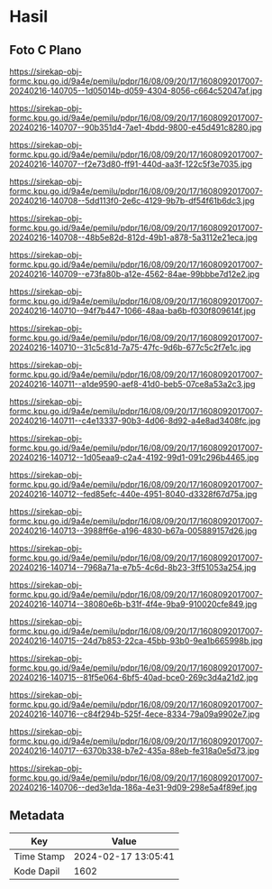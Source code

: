 # Hasil

## Foto C Plano

https://sirekap-obj-formc.kpu.go.id/9a4e/pemilu/pdpr/16/08/09/20/17/1608092017007-20240216-140705--1d05014b-d059-4304-8056-c664c52047af.jpg

https://sirekap-obj-formc.kpu.go.id/9a4e/pemilu/pdpr/16/08/09/20/17/1608092017007-20240216-140707--90b351d4-7ae1-4bdd-9800-e45d491c8280.jpg

https://sirekap-obj-formc.kpu.go.id/9a4e/pemilu/pdpr/16/08/09/20/17/1608092017007-20240216-140707--f2e73d80-ff91-440d-aa3f-122c5f3e7035.jpg

https://sirekap-obj-formc.kpu.go.id/9a4e/pemilu/pdpr/16/08/09/20/17/1608092017007-20240216-140708--5dd113f0-2e6c-4129-9b7b-df54f61b6dc3.jpg

https://sirekap-obj-formc.kpu.go.id/9a4e/pemilu/pdpr/16/08/09/20/17/1608092017007-20240216-140708--48b5e82d-812d-49b1-a878-5a3112e21eca.jpg

https://sirekap-obj-formc.kpu.go.id/9a4e/pemilu/pdpr/16/08/09/20/17/1608092017007-20240216-140709--e73fa80b-a12e-4562-84ae-99bbbe7d12e2.jpg

https://sirekap-obj-formc.kpu.go.id/9a4e/pemilu/pdpr/16/08/09/20/17/1608092017007-20240216-140710--94f7b447-1066-48aa-ba6b-f030f809614f.jpg

https://sirekap-obj-formc.kpu.go.id/9a4e/pemilu/pdpr/16/08/09/20/17/1608092017007-20240216-140710--31c5c81d-7a75-47fc-9d6b-677c5c2f7e1c.jpg

https://sirekap-obj-formc.kpu.go.id/9a4e/pemilu/pdpr/16/08/09/20/17/1608092017007-20240216-140711--a1de9590-aef8-41d0-beb5-07ce8a53a2c3.jpg

https://sirekap-obj-formc.kpu.go.id/9a4e/pemilu/pdpr/16/08/09/20/17/1608092017007-20240216-140711--c4e13337-90b3-4d06-8d92-a4e8ad3408fc.jpg

https://sirekap-obj-formc.kpu.go.id/9a4e/pemilu/pdpr/16/08/09/20/17/1608092017007-20240216-140712--1d05eaa9-c2a4-4192-99d1-091c296b4465.jpg

https://sirekap-obj-formc.kpu.go.id/9a4e/pemilu/pdpr/16/08/09/20/17/1608092017007-20240216-140712--fed85efc-440e-4951-8040-d3328f67d75a.jpg

https://sirekap-obj-formc.kpu.go.id/9a4e/pemilu/pdpr/16/08/09/20/17/1608092017007-20240216-140713--3988ff6e-a196-4830-b67a-005889157d26.jpg

https://sirekap-obj-formc.kpu.go.id/9a4e/pemilu/pdpr/16/08/09/20/17/1608092017007-20240216-140714--7968a71a-e7b5-4c6d-8b23-3ff51053a254.jpg

https://sirekap-obj-formc.kpu.go.id/9a4e/pemilu/pdpr/16/08/09/20/17/1608092017007-20240216-140714--38080e6b-b31f-4f4e-9ba9-910020cfe849.jpg

https://sirekap-obj-formc.kpu.go.id/9a4e/pemilu/pdpr/16/08/09/20/17/1608092017007-20240216-140715--24d7b853-22ca-45bb-93b0-9ea1b665998b.jpg

https://sirekap-obj-formc.kpu.go.id/9a4e/pemilu/pdpr/16/08/09/20/17/1608092017007-20240216-140715--81f5e064-6bf5-40ad-bce0-269c3d4a21d2.jpg

https://sirekap-obj-formc.kpu.go.id/9a4e/pemilu/pdpr/16/08/09/20/17/1608092017007-20240216-140716--c84f294b-525f-4ece-8334-79a09a9902e7.jpg

https://sirekap-obj-formc.kpu.go.id/9a4e/pemilu/pdpr/16/08/09/20/17/1608092017007-20240216-140717--6370b338-b7e2-435a-88eb-fe318a0e5d73.jpg

https://sirekap-obj-formc.kpu.go.id/9a4e/pemilu/pdpr/16/08/09/20/17/1608092017007-20240216-140706--ded3e1da-186a-4e31-9d09-298e5a4f89ef.jpg


## Metadata

| Key        | Value               |
| ---------- | ------------------- |
| Time Stamp | 2024-02-17 13:05:41 |
| Kode Dapil | 1602                |



